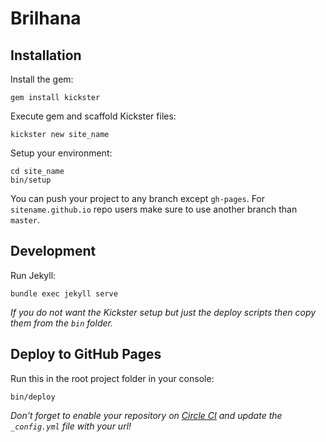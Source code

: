 # Brilhana

## Installation

Install the gem:

    gem install kickster

Execute gem and scaffold Kickster files:

    kickster new site_name

Setup your environment:

    cd site_name
    bin/setup

You can push your project to any branch except `gh-pages`. For `sitename.github.io` repo users make sure to use another branch than `master`.

## Development

Run Jekyll:

    bundle exec jekyll serve

*If you do not want the Kickster setup but just the deploy scripts then copy them from the `bin` folder.*

## Deploy to GitHub Pages

Run this in the root project folder in your console:

    bin/deploy

*Don't forget to enable your repository on [Circle CI](https://circleci.com/docs/getting-started) and update the `_config.yml` file with your url!*
